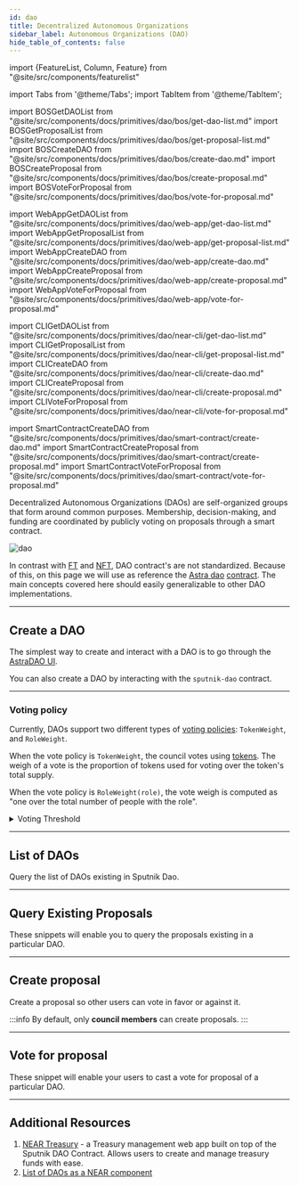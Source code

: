```yaml
---
id: dao
title: Decentralized Autonomous Organizations
sidebar_label: Autonomous Organizations (DAO)
hide_table_of_contents: false
---
```


import {FeatureList, Column, Feature} from "@site/src/components/featurelist"

import Tabs from '@theme/Tabs';
import TabItem from '@theme/TabItem';

import BOSGetDAOList from "@site/src/components/docs/primitives/dao/bos/get-dao-list.md"
import BOSGetProposalList from "@site/src/components/docs/primitives/dao/bos/get-proposal-list.md"
import BOSCreateDAO from "@site/src/components/docs/primitives/dao/bos/create-dao.md"
import BOSCreateProposal from "@site/src/components/docs/primitives/dao/bos/create-proposal.md"
import BOSVoteForProposal from "@site/src/components/docs/primitives/dao/bos/vote-for-proposal.md"

import WebAppGetDAOList from "@site/src/components/docs/primitives/dao/web-app/get-dao-list.md"
import WebAppGetProposalList from "@site/src/components/docs/primitives/dao/web-app/get-proposal-list.md"
import WebAppCreateDAO from "@site/src/components/docs/primitives/dao/web-app/create-dao.md"
import WebAppCreateProposal from "@site/src/components/docs/primitives/dao/web-app/create-proposal.md"
import WebAppVoteForProposal from "@site/src/components/docs/primitives/dao/web-app/vote-for-proposal.md"

import CLIGetDAOList from "@site/src/components/docs/primitives/dao/near-cli/get-dao-list.md"
import CLIGetProposalList from "@site/src/components/docs/primitives/dao/near-cli/get-proposal-list.md"
import CLICreateDAO from "@site/src/components/docs/primitives/dao/near-cli/create-dao.md"
import CLICreateProposal from "@site/src/components/docs/primitives/dao/near-cli/create-proposal.md"
import CLIVoteForProposal from "@site/src/components/docs/primitives/dao/near-cli/vote-for-proposal.md"

import SmartContractCreateDAO from "@site/src/components/docs/primitives/dao/smart-contract/create-dao.md"
import SmartContractCreateProposal from "@site/src/components/docs/primitives/dao/smart-contract/create-proposal.md"
import SmartContractVoteForProposal from "@site/src/components/docs/primitives/dao/smart-contract/vote-for-proposal.md"

Decentralized Autonomous Organizations (DAOs) are self-organized groups that form around common purposes. Membership, decision-making, and funding are coordinated by publicly voting on proposals through a smart contract.

![dao](/docs/primitives/dao.png)

In contrast with [FT](ft.md) and [NFT](nft.md), DAO contract's are not standardized. Because of this, on this page we will use as
reference the [Astra dao](https://dev.near.org/astraplusplus.ndctools.near/widget/home?page=daos) [contract](https://github.com/near-daos/sputnik-dao-contract). The main concepts covered here should
easily generalizable to other DAO implementations.

---

## Create a DAO
The simplest way to create and interact with a DAO is to go through the [AstraDAO UI](https://dev.near.org/astraplusplus.ndctools.near/widget/home?page=daos).

You can also create a DAO by interacting with the `sputnik-dao` contract.

<Tabs groupId="code-tabs">
  <TabItem value="⚛️ Component" label="⚛️ Component" default>
    <BOSCreateDAO />
  </TabItem>
  <TabItem value="🌐 WebApp" label="🌐 WebApp">
    <WebAppCreateDAO />
  </TabItem>
  <TabItem value="🖥️ CLI" label="🖥️ CLI">
    <CLICreateDAO />
  </TabItem>
  <TabItem value="📄 Contract" label="📄 Contract">
    <SmartContractCreateDAO />
  </TabItem>
</Tabs>

<hr className="subsection" />

### Voting policy
Currently, DAOs support two different types of [voting policies](https://github.com/near-daos/sputnik-dao-contract#voting-policy): `TokenWeight`, and `RoleWeight`.

When the vote policy is `TokenWeight`, the council votes using [tokens](ft.md). The weigh of a vote is the proportion of tokens used for voting over the token's total supply.

When the vote policy is `RoleWeight(role)`, the vote weigh is computed as "one over the total number of people with the role".

<details>
<summary> Voting Threshold </summary>
Both voting policies further include a `threshold` for passing a proposal, which can be a ratio or a fixed number.

The ratio indicates that you need a proportion of people/tokens to approve the proposal (e.g. half the people need to vote, and to vote positively). A fixed number indicated that you need a specific number of votes/tokens to pass the proposal (e.g. 3 people/tokens are enough to approve the proposal).
</details>

---

## List of DAOs

Query the list of DAOs existing in Sputnik Dao.

<Tabs groupId="code-tabs">
  <TabItem value="⚛️ Component" label="⚛️ Component" default>
    <BOSGetDAOList />
  </TabItem>
  <TabItem value="🌐 WebApp" label="🌐 WebApp">
    <WebAppGetDAOList />
  </TabItem>
  <TabItem value="🖥️ CLI" label="🖥️ CLI">
    <CLIGetDAOList />
  </TabItem>
</Tabs>

---

## Query Existing Proposals

These snippets will enable you to query the proposals existing in a particular DAO.

<Tabs groupId="code-tabs">
  <TabItem value="⚛️ Component" label="⚛️ Component" default>
    <BOSGetProposalList />
  </TabItem>
  <TabItem value="🌐 WebApp" label="🌐 WebApp">
    <WebAppGetProposalList />
  </TabItem>
  <TabItem value="🖥️ CLI" label="🖥️ CLI">
    <CLIGetProposalList />
  </TabItem>
</Tabs>

---

## Create proposal

Create a proposal so other users can vote in favor or against it.

<Tabs groupId="code-tabs">
  <TabItem value="⚛️ Component" label="⚛️ Component" default>
    <BOSCreateProposal />
  </TabItem>
  <TabItem value="🌐 WebApp" label="🌐 WebApp">
    <WebAppCreateProposal />
  </TabItem>
  <TabItem value="🖥️ CLI" label="🖥️ CLI">
    <CLICreateProposal />
  </TabItem>
  <TabItem value="📄 Contract" label="📄 Contract">
    <SmartContractCreateProposal />
  </TabItem>
</Tabs>

:::info
By default, only **council members** can create proposals.
:::

---

## Vote for proposal

These snippet will enable your users to cast a vote for proposal of a particular DAO.

<Tabs groupId="code-tabs">
  <TabItem value="⚛️ Component" label="⚛️ Component" default>
    <BOSVoteForProposal />
  </TabItem>
  <TabItem value="🌐 WebApp" label="🌐 WebApp">
    <WebAppVoteForProposal />
  </TabItem>
  <TabItem value="🖥️ CLI" label="🖥️ CLI">
    <CLIVoteForProposal />
  </TabItem>
  <TabItem value="📄 Contract" label="📄 Contract">
    <SmartContractVoteForProposal />
  </TabItem>
</Tabs>

---

## Additional Resources

1. [NEAR Treasury](https://neartreasury.com/) - a Treasury management web app built on top of the Sputnik DAO Contract. Allows users to create and manage treasury funds with ease.
2. [List of DAOs as a NEAR component](https://dev.near.org/onboarder.near/widget/DAOSocialSearch)
